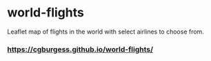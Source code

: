 # world-flights
Leaflet map of flights in the world with select airlines to choose from. 

### https://cgburgess.github.io/world-flights/

